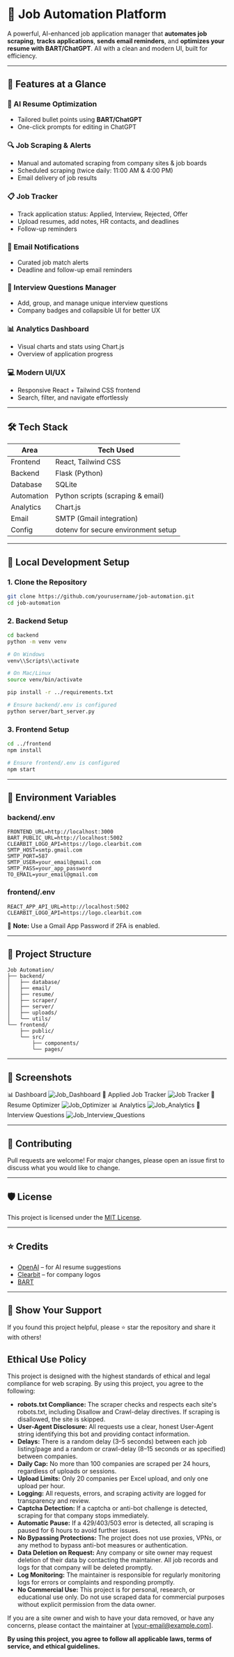 # 💼 Job Automation Platform

A powerful, AI-enhanced job application manager that **automates job scraping**, **tracks applications**, **sends email reminders**, and **optimizes your resume with BART/ChatGPT**.
All with a clean and modern UI, built for efficiency.

---

## 🚀 Features at a Glance

### 🧠 AI Resume Optimization

* Tailored bullet points using **BART/ChatGPT**
* One-click prompts for editing in ChatGPT

### 🔍 Job Scraping & Alerts

* Manual and automated scraping from company sites & job boards
* Scheduled scraping (twice daily: 11:00 AM & 4:00 PM)
* Email delivery of job results

### 📋 Job Tracker

* Track application status: Applied, Interview, Rejected, Offer
* Upload resumes, add notes, HR contacts, and deadlines
* Follow-up reminders

### 📧 Email Notifications

* Curated job match alerts
* Deadline and follow-up email reminders

### 🎤 Interview Questions Manager

* Add, group, and manage unique interview questions
* Company badges and collapsible UI for better UX

### 📊 Analytics Dashboard

* Visual charts and stats using Chart.js
* Overview of application progress

### 💻 Modern UI/UX

* Responsive React + Tailwind CSS frontend
* Search, filter, and navigate effortlessly

---

## 🛠️ Tech Stack

| Area       | Tech Used                           |
| ---------- | ----------------------------------- |
| Frontend   | React, Tailwind CSS                 |
| Backend    | Flask (Python)                      |
| Database   | SQLite                              |
| Automation | Python scripts (scraping & email)   |
| Analytics  | Chart.js                            |
| Email      | SMTP (Gmail integration)            |
| Config     | dotenv for secure environment setup |

---

## 🚦 Local Development Setup

### 1. Clone the Repository

```bash
git clone https://github.com/yourusername/job-automation.git
cd job-automation
```

### 2. Backend Setup

```bash
cd backend
python -m venv venv

# On Windows
venv\\Scripts\\activate

# On Mac/Linux
source venv/bin/activate

pip install -r ../requirements.txt

# Ensure backend/.env is configured
python server/bart_server.py
```

### 3. Frontend Setup

```bash
cd ../frontend
npm install

# Ensure frontend/.env is configured
npm start
```

---

## 🔐 Environment Variables

### backend/.env

```
FRONTEND_URL=http://localhost:3000
BART_PUBLIC_URL=http://localhost:5002
CLEARBIT_LOGO_API=https://logo.clearbit.com
SMTP_HOST=smtp.gmail.com
SMTP_PORT=587
SMTP_USER=your_email@gmail.com
SMTP_PASS=your_app_password
TO_EMAIL=your_email@gmail.com
```

### frontend/.env

```
REACT_APP_API_URL=http://localhost:5002
CLEARBIT_LOGO_API=https://logo.clearbit.com
```

📌 **Note:** Use a Gmail App Password if 2FA is enabled.

---

## 🧩 Project Structure

```
Job Automation/
├── backend/
│   ├── database/
│   ├── email/
│   ├── resume/
│   ├── scraper/
│   ├── server/
│   ├── uploads/
│   └── utils/
└── frontend/
    ├── public/
    └── src/
        ├── components/
        └── pages/
```

---

## 📸 Screenshots
📊 Dashboard
![Job_Dashboard](Screenshots/Job_Dashboard_Page.png)
📁 Applied Job Tracker
![Job Tracker](Screenshots/Applied_Job_Tracker.png)
📄 Resume Optimizer
![Job_Optimizer](Screenshots/Job_Optimizer.png)
📊 Analytics
![Job_Analytics](Screenshots/Job_Analytics.png)
🎤 Interview Questions
![Job_Interview_Questions](Screenshots/Job_Interview_Questions.png)

---

## 🤝 Contributing

Pull requests are welcome!
For major changes, please open an issue first to discuss what you would like to change.

---

## 🛡️ License

This project is licensed under the [MIT License](LICENSE).

---

## ⭐ Credits

* [OpenAI](https://openai.com/) – for AI resume suggestions
* [Clearbit](https://clearbit.com) – for company logos
* [BART](https://huggingface.co/facebook/bart-large)

---

## 🌟 Show Your Support

If you found this project helpful, please ⭐ star the repository and share it with others!

## Ethical Use Policy

This project is designed with the highest standards of ethical and legal compliance for web scraping. By using this project, you agree to the following:

- **robots.txt Compliance:** The scraper checks and respects each site's robots.txt, including Disallow and Crawl-delay directives. If scraping is disallowed, the site is skipped.
- **User-Agent Disclosure:** All requests use a clear, honest User-Agent string identifying this bot and providing contact information.
- **Delays:** There is a random delay (3–5 seconds) between each job listing/page and a random or crawl-delay (8–15 seconds or as specified) between companies.
- **Daily Cap:** No more than 100 companies are scraped per 24 hours, regardless of uploads or sessions.
- **Upload Limits:** Only 20 companies per Excel upload, and only one upload per hour.
- **Logging:** All requests, errors, and scraping activity are logged for transparency and review.
- **Captcha Detection:** If a captcha or anti-bot challenge is detected, scraping for that company stops immediately.
- **Automatic Pause:** If a 429/403/503 error is detected, all scraping is paused for 6 hours to avoid further issues.
- **No Bypassing Protections:** The project does not use proxies, VPNs, or any method to bypass anti-bot measures or authentication.
- **Data Deletion on Request:** Any company or site owner may request deletion of their data by contacting the maintainer. All job records and logs for that company will be deleted promptly.
- **Log Monitoring:** The maintainer is responsible for regularly monitoring logs for errors or complaints and responding promptly.
- **No Commercial Use:** This project is for personal, research, or educational use only. Do not use scraped data for commercial purposes without explicit permission from the data owner.

If you are a site owner and wish to have your data removed, or have any concerns, please contact the maintainer at [your-email@example.com].

**By using this project, you agree to follow all applicable laws, terms of service, and ethical guidelines.**
